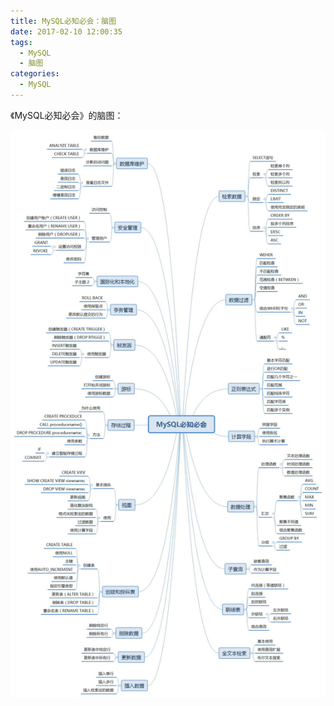 ```yaml
---
title: MySQL必知必会：脑图
date: 2017-02-10 12:00:35
tags:
  - MySQL
  - 脑图
categories:
  - MySQL
---
```


《MySQL必知必会》的脑图：

![MySQL必知必会](/Image/MySQL必知必会/MySQL必知必会.jpg)